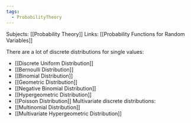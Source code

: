 ```yaml
---
tags:
  - ProbabilityTheory
---
```

Subjects: [[Probability Theory]]
Links: [[Probability Functions for Random Variables]]

There are a lot of discrete distributions for single values:
- [[Discrete Uniform Distribution]]
- [[Bernoulli Distribution]]
- [[Binomial Distribution]]
- [[Geometric Distribution]]
- [[Negative Binomial Distribution]]
- [[Hypergeometric Distribution]]
- [[Poisson Distribution]]
Multivariate discrete distributions:
- [[Multinomial Distribution]]
- [[Multivariate Hypergeometric Distribution]]
